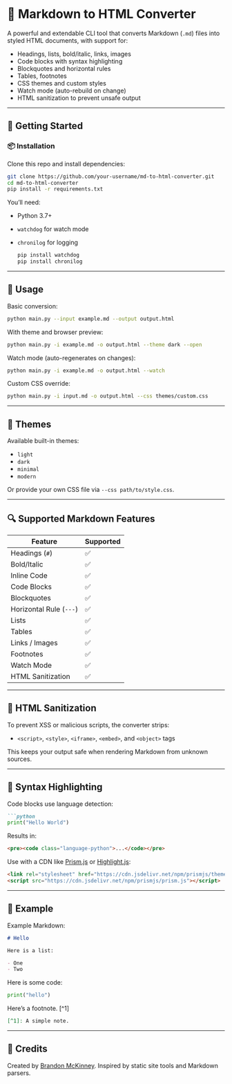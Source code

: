 # 📝 Markdown to HTML Converter

A powerful and extendable CLI tool that converts Markdown (`.md`) files into styled HTML documents, with support for:

- Headings, lists, bold/italic, links, images
- Code blocks with syntax highlighting
- Blockquotes and horizontal rules
- Tables, footnotes
- CSS themes and custom styles
- Watch mode (auto-rebuild on change)
- HTML sanitization to prevent unsafe output

---

## 🚀 Getting Started

### 📦 Installation

Clone this repo and install dependencies:

```bash
git clone https://github.com/your-username/md-to-html-converter.git
cd md-to-html-converter
pip install -r requirements.txt
```

You’ll need:

- Python 3.7+
- `watchdog` for watch mode
- `chronilog` for logging

  ```bash
  pip install watchdog
  pip install chronilog
  ```

---

## 🧰 Usage

Basic conversion:

```bash
python main.py --input example.md --output output.html
```

With theme and browser preview:

```bash
python main.py -i example.md -o output.html --theme dark --open
```

Watch mode (auto-regenerates on changes):

```bash
python main.py -i example.md -o output.html --watch
```

Custom CSS override:

```bash
python main.py -i input.md -o output.html --css themes/custom.css
```

---

## 🎨 Themes

Available built-in themes:
- `light`
- `dark`
- `minimal`
- `modern`

Or provide your own CSS file via `--css path/to/style.css`.

---

## 🔍 Supported Markdown Features

| Feature        | Supported |
|----------------|-----------|
| Headings (`#`) | ✅         |
| Bold/Italic    | ✅         |
| Inline Code    | ✅         |
| Code Blocks    | ✅         |
| Blockquotes    | ✅         |
| Horizontal Rule (`---`) | ✅ |
| Lists          | ✅         |
| Tables         | ✅         |
| Links / Images | ✅         |
| Footnotes      | ✅         |
| Watch Mode     | ✅         |
| HTML Sanitization | ✅     |

---

## 🔐 HTML Sanitization

To prevent XSS or malicious scripts, the converter strips:
- `<script>`, `<style>`, `<iframe>`, `<embed>`, and `<object>` tags

This keeps your output safe when rendering Markdown from unknown sources.

---

## 🌈 Syntax Highlighting

Code blocks use language detection:

```markdown
```python
print("Hello World")
```

Results in:

```html
<pre><code class="language-python">...</code></pre>
```

Use with a CDN like [Prism.js](https://prismjs.com/) or [Highlight.js](https://highlightjs.org/):

```html
<link rel="stylesheet" href="https://cdn.jsdelivr.net/npm/prismjs/themes/prism.css">
<script src="https://cdn.jsdelivr.net/npm/prismjs/prism.js"></script>
```

---

## 📁 Example

Example Markdown:

```markdown
# Hello

Here is a list:

- One
- Two
```

Here is some code:

```python
print("hello")
```

Here’s a footnote. [^1]

```markdown
[^1]: A simple note.
```

---

## 🙌 Credits

Created by [Brandon McKinney](https://github.com/BrandonAustin01). Inspired by static site tools and Markdown parsers.

